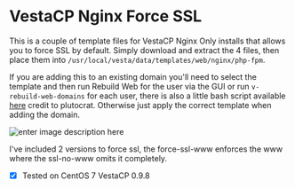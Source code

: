 
# VestaCP Nginx Force SSL
This is a couple of template files for VestaCP Nginx Only installs that allows you to force SSL by default. Simply download and extract the 4 files, then place them into `/usr/local/vesta/data/templates/web/nginx/php-fpm`.

If you are adding this to an existing domain you'll need to select the template and then run Rebuild Web for the user via the GUI or run `v-rebuild-web-domains` for each user, there is also a little bash script available [here](https://forum.vestacp.com/viewtopic.php?f=10&t=16188#p67137) credit to plutocrat. Otherwise just apply the correct template when adding the domain.

![enter image description here](https://i.imgur.com/kZpkVOk.png)

I've included 2 versions to force ssl, the force-ssl-www enforces the www where the ssl-no-www omits it completely.

- [x] Tested on CentOS 7 VestaCP 0.9.8
